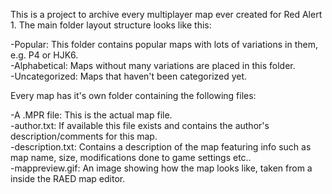 This is a project to archive every multiplayer map ever created for Red Alert 1. The main folder layout structure looks like this:

-Popular: This folder contains popular maps with lots of variations in them, e.g. P4 or HJK6.  
-Alphabetical: Maps without many variations are placed in this folder.  
-Uncategorized: Maps that haven't been categorized yet.  

Every map has it's own folder containing the following files:

-A .MPR file: This is the actual map file.  
-author.txt: If available this file exists and contains the author's description/comments for this map.  
-description.txt: Contains a description of the map featuring info such as map name, size, modifications done to game settings etc..  
-mappreview.gif: An image showing how the map looks like, taken from a inside the RAED map editor.  